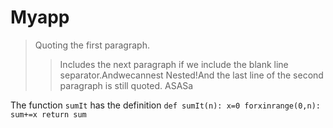 # Myapp
> Quoting the first paragraph.
>
>>Includes the next paragraph if we include the blank line separator.Andwecannest
>> Nested!And the last line of the second paragraph is still quoted.
ASASa


The function `sumIt` has the definition
`def sumIt(n):
x=0
forxinrange(0,n):
sum+=x
return sum`
